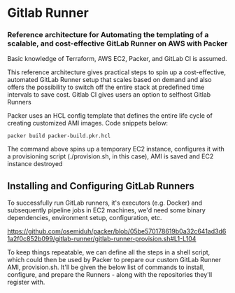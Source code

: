 # Gitlab Runner

### Reference architecture for Automating the templating of a scalable, and cost-effective GitLab Runner on AWS with Packer

Basic knowledge of Terraform, AWS EC2, Packer, and GitLab CI is assumed.

This reference architecture gives practical steps to spin up a cost-effective, automated GitLab Runner setup that scales based on demand and also offers the possibility to switch off the entire stack at predefined time intervals to save cost. 
Gitlab CI gives users an option to selfhost Gitlab Runners

Packer uses an HCL config template that defines the entire life cycle of creating customized AMI images. Code snippets below: 


`packer build packer-build.pkr.hcl`

The command above spins up a temporary EC2 instance, configures it with a provisioning script (./provision.sh, in this case), AMI is saved and EC2 instance destroyed 

## Installing and Configuring GitLab Runners
To successfully run GitLab runners, it's executors (e.g. Docker) and subsequently pipeline jobs in EC2 machines, we'd need some binary dependencies, environment setup, configuration, etc.

https://github.com/osemiduh/packer/blob/05be570178619b0a32c641ad3d61a2f0c852b099/gitlab-runner/gitlab-runner-provision.sh#L1-L104

To keep things repeatable, we can define all the steps in a shell script, which could then be used by Packer to prepare our custom GitLab Runner AMI, provision.sh. It'll be given the below list of commands to install, configure, and prepare the Runners - along with the repositories they'll register with.
